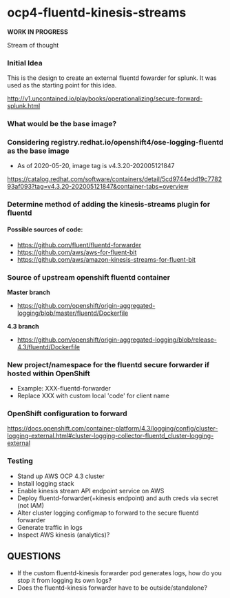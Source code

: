 # ocp4-fluentd-kinesis-streams

**WORK IN PROGRESS**

Stream of thought

### Initial Idea

This is the design to create an external fluentd fowarder for splunk.  It was used as the starting point for this idea.

http://v1.uncontained.io/playbooks/operationalizing/secure-forward-splunk.html

### What would be the base image?

### Considering registry.redhat.io/openshift4/ose-logging-fluentd as the base image

* As of 2020-05-20, image tag is v4.3.20-202005121847

https://catalog.redhat.com/software/containers/detail/5cd9744edd19c778293af093?tag=v4.3.20-202005121847&container-tabs=overview

### Determine method of adding the kinesis-streams plugin for fluentd

#### Possible sources of code:
* https://github.com/fluent/fluentd-forwarder
* https://github.com/aws/aws-for-fluent-bit
* https://github.com/aws/amazon-kinesis-streams-for-fluent-bit

### Source of upstream openshift fluentd container

**Master branch**

* https://github.com/openshift/origin-aggregated-logging/blob/master/fluentd/Dockerfile

**4.3 branch**

* https://github.com/openshift/origin-aggregated-logging/blob/release-4.3/fluentd/Dockerfile

### New project/namespace for the fluentd secure forwarder if hosted within OpenShift

* Example:  XXX-fluentd-forwarder
* Replace XXX with custom local 'code' for client name

### OpenShift configuration to forward

https://docs.openshift.com/container-platform/4.3/logging/config/cluster-logging-external.html#cluster-logging-collector-fluentd_cluster-logging-external

### Testing

* Stand up AWS OCP 4.3 cluster
* Install logging stack
* Enable kinesis stream API endpoint service on AWS
* Deploy fluentd-forwarder(+kinesis endpoint) and auth creds via secret (not IAM)
* Alter cluster logging configmap to forward to the secure fluentd forwarder
* Generate traffic in logs
* Inspect AWS kinesis (analytics)?

## QUESTIONS

* If the custom fluentd-kinesis forwarder pod generates logs, how do you stop it from logging its own logs?
* Does the fluentd-kinesis forwarder have to be outside/standalone?
